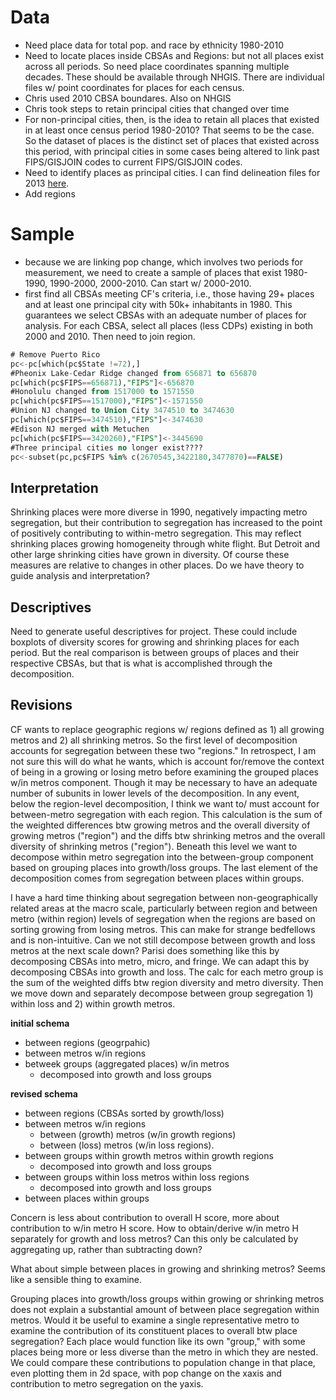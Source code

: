 # Data

* Need place data for total pop. and race by ethnicity 1980-2010
* Need to locate places inside CBSAs and Regions: but not all places exist across all periods. So need place coordinates spanning multiple decades. These should be available through NHGIS. There are individual files w/ point coordinates for places for each census.
* Chris used 2010 CBSA boundares. Also on NHGIS
* Chris took steps to retain principal cities that changed over time
* For non-principal cities, then, is the idea to retain all places that existed in at least once census period 1980-2010? That seems to be the case. So the dataset of places is the distinct set of places that existed across this period, with principal cities in some cases being altered to link past FIPS/GISJOIN codes to current FIPS/GISJOIN codes.
* Need to identify places as principal cities. I can find delineation files for 2013 [here](https://www.census.gov/geographies/reference-files/time-series/demo/metro-micro/delineation-files.html). 
* Add regions

# Sample
* because we are linking pop change, which involves two periods for measurement, we need to create a sample of places that exist 1980-1990, 1990-2000, 2000-2010. Can start w/ 2000-2010.
* first find all CBSAs meeting CF's criteria, i.e., those having 29+ places and at least one principal city with 50k+ inhabitants in 1980. This guarantees we select CBSAs with an adequate number of places for analysis. For each CBSA, select all places (less CDPs) existing in both 2000 and 2010. Then need to join region.

```sql
# Remove Puerto Rico
pc<-pc[which(pc$State !=72),]
#Pheonix Lake-Cedar Ridge changed from 656871 to 656870
pc[which(pc$FIPS==656871),"FIPS"]<-656870
#Honolulu changed from 1517000 to 1571550
pc[which(pc$FIPS==1517000),"FIPS"]<-1571550
#Union NJ changed to Union City 3474510 to 3474630
pc[which(pc$FIPS==3474510),"FIPS"]<-3474630
#Edison NJ merged with Metuchen
pc[which(pc$FIPS==3420260),"FIPS"]<-3445690
#Three principal cities no longer exist????
pc<-subset(pc,pc$FIPS %in% c(2670545,3422180,3477870)==FALSE)
```


## Interpretation
Shrinking places were more diverse in 1990, negatively impacting metro segregation, but their contribution to segregation has increased to the point of positively contributing to within-metro segregation. This may reflect shrinking places growing homogeneity through white flight. But Detroit and other large shrinking cities have grown in diversity. Of course these measures are relative to changes in other places. Do we have theory to guide analysis and interpretation? 

## Descriptives 

Need to generate useful descriptives for project. These could include boxplots of diversity scores for growing and shrinking places for each period. But the real comparison is between groups of places and their respective CBSAs, but that is what is accomplished through the decomposition. 

## Revisions
CF wants to replace geographic regions w/ regions defined as 1) all growing metros and 2) all shrinking metros. So the first level of decomposition accounts for segregation between these two "regions." In retrospect, I am not sure this will do what he wants, which is account for/remove the context of being in a growing or losing metro before examining the grouped places w/in metros component. Though it may be necessary to have an adequate number of subunits in lower levels of the decomposition. In any event, below the region-level decomposition, I think we want to/ must account for between-metro segregation with each region. This calculation is the sum of the weighted differences btw growing metros and the overall diversity of growing metros ("region") and the diffs btw shrinking metros and the overall diversity of shrinking metros ("region"). Beneath this level we want to decompose within metro segregation into the between-group component based on grouping places into growth/loss groups. The last element of the decomposition comes from segregation between places within groups.

I have a hard time thinking about segregation between non-geographically related areas at the macro scale, particularly between region and between metro (within region) levels of segregation when the regions are based on sorting growing from losing metros. This can make for strange bedfellows and is non-intuitive. Can we not still decompose between growth and loss metros at the next scale down? Parisi does something like this by decomposing CBSAs into metro, micro, and fringe. We can adapt this by decomposing CBSAs into growth and loss. The calc for each metro group is the sum of the weighted diffs btw region diversity and metro diversity. Then we move down and separately decompose between group segregation 1) within loss and 2) within growth metros.

__initial schema__
* between regions (geogrpahic)
* between metros w/in regions
* betweek groups (aggregated places) w/in metros
    - decomposed into growth and loss groups

__revised schema__
* between regions (CBSAs sorted by growth/loss)
* between metros w/in regions 
    - between (growth) metros (w/in growth regions)
    - between (loss) metros (w/in loss regions). 
* between groups within growth metros within growth regions
    - decomposed into growth and loss groups
* between groups within loss metros within loss regions
    - decomposed into growth and loss groups
* between places within groups

Concern is less about contribution to overall H score, more about contribution to w/in metro H score. How to obtain/derive w/in metro H separately for growth and loss metros? Can this only be calculated by aggregating up, rather than subtracting down?

What about simple between places in growing and shrinking metros? Seems like a sensible thing to examine.

Grouping places into growth/loss groups within growing or shrinking metros does not explain a substantial amount of between place segregation within metros. Would it be useful to examine a single representative metro to examine the contribution of its constituent places to overall btw place segregation? Each place would function like its own "group," with some places being more or less diverse than the metro in which they are nested. We could compare these contributions to population change in that place, even plotting them in 2d space, with pop change on the xaxis and contribution to metro segregation on the yaxis.